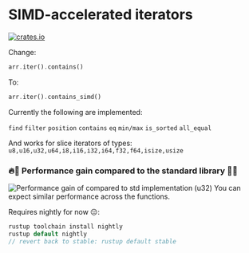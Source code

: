 #  SIMD-accelerated iterators

[![crates.io](https://img.shields.io/crates/v/simd-itertools.svg)](https://crates.io/crates/simd-itertools)

Change:
```Rust
arr.iter().contains()
```
To:
```Rust
arr.iter().contains_simd()
```


Currently the following are implemented:

```find```
```filter```
```position```
```contains```
```eq```
```min/max```
```is_sorted```
```all_equal```

And works for slice iterators of types: ```u8,u16,u32,u64,i8,i16,i32,i64,f32,f64,isize,usize```

### 🔥🚀 Performance gain compared to the standard library 🚀🔥
![Performance gain of compared to std implementation (u32)](benchmark.png)
You can expect similar performance across the functions.

Requires nightly for now 😔:
```Rust
rustup toolchain install nightly
rustup default nightly
// revert back to stable: rustup default stable
```
